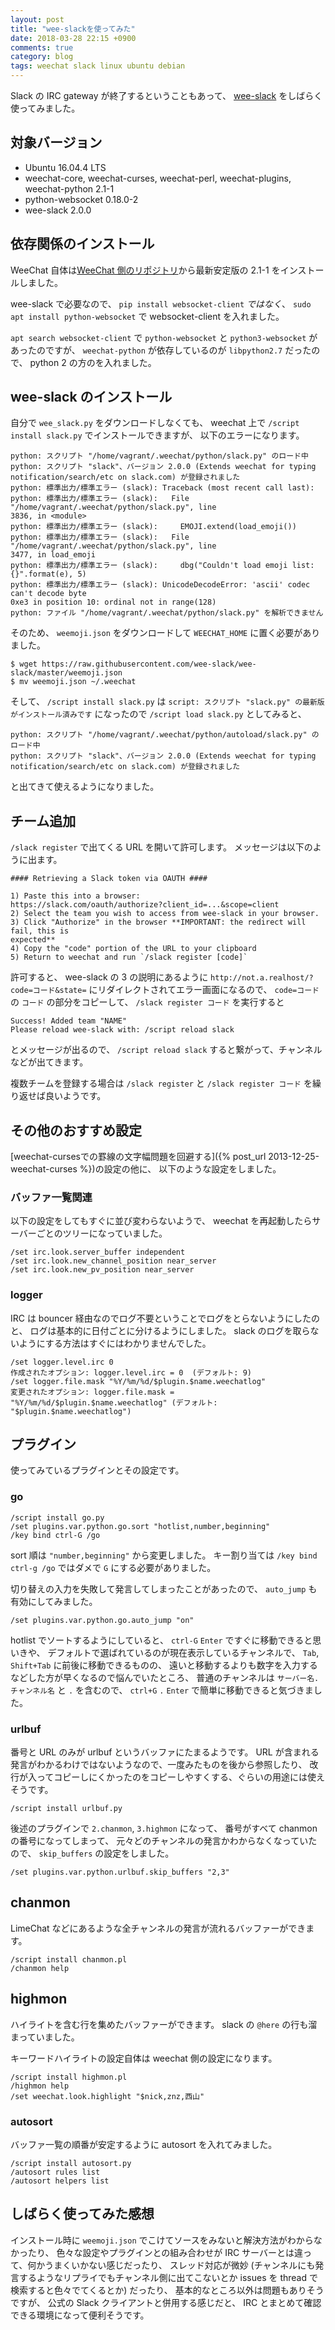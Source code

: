 ```yaml
---
layout: post
title: "wee-slackを使ってみた"
date: 2018-03-28 22:15 +0900
comments: true
category: blog
tags: weechat slack linux ubuntu debian
---
```

Slack の IRC gateway が終了するということもあって、
[wee-slack](https://github.com/wee-slack/wee-slack)
をしばらく使ってみました。

<!--more-->

## 対象バージョン

- Ubuntu 16.04.4 LTS
- weechat-core, weechat-curses, weechat-perl, weechat-plugins, weechat-python 2.1-1
- python-websocket 0.18.0-2
- wee-slack 2.0.0

## 依存関係のインストール

WeeChat 自体は[WeeChat 側のリポジトリ](https://weechat.org/download/debian/)から最新安定版の 2.1-1 をインストールしました。

wee-slack で必要なので、
`pip install websocket-client`
*ではなく*、
`sudo apt install python-websocket`
で websocket-client を入れました。

`apt search websocket-client` で
`python-websocket` と `python3-websocket` があったのですが、
`weechat-python` が依存しているのが `libpython2.7` だったので、
python 2 の方のを入れました。

## wee-slack のインストール

自分で `wee_slack.py` をダウンロードしなくても、
weechat 上で `/script install slack.py` でインストールできますが、
以下のエラーになります。

```
python: スクリプト "/home/vagrant/.weechat/python/slack.py" のロード中
python: スクリプト "slack"、バージョン 2.0.0 (Extends weechat for typing
notification/search/etc on slack.com) が登録されました
python: 標準出力/標準エラー (slack): Traceback (most recent call last):
python: 標準出力/標準エラー (slack):   File "/home/vagrant/.weechat/python/slack.py", line
3836, in <module>
python: 標準出力/標準エラー (slack):     EMOJI.extend(load_emoji())
python: 標準出力/標準エラー (slack):   File "/home/vagrant/.weechat/python/slack.py", line
3477, in load_emoji
python: 標準出力/標準エラー (slack):     dbg("Couldn't load emoji list: {}".format(e), 5)
python: 標準出力/標準エラー (slack): UnicodeDecodeError: 'ascii' codec can't decode byte
0xe3 in position 10: ordinal not in range(128)
python: ファイル "/home/vagrant/.weechat/python/slack.py" を解析できません
```

そのため、
`weemoji.json`
をダウンロードして
`WEECHAT_HOME`
に置く必要がありました。

```console
$ wget https://raw.githubusercontent.com/wee-slack/wee-slack/master/weemoji.json
$ mv weemoji.json ~/.weechat
```

そして、
`/script install slack.py`
は
`script: スクリプト "slack.py" の最新版がインストール済みです`
になったので
`/script load slack.py`
としてみると、

```
python: スクリプト "/home/vagrant/.weechat/python/autoload/slack.py" のロード中
python: スクリプト "slack"、バージョン 2.0.0 (Extends weechat for typing
notification/search/etc on slack.com) が登録されました
```

と出てきて使えるようになりました。

## チーム追加

`/slack register` で出てくる URL を開いて許可します。
メッセージは以下のように出ます。

```
#### Retrieving a Slack token via OAUTH ####

1) Paste this into a browser:
https://slack.com/oauth/authorize?client_id=...&scope=client
2) Select the team you wish to access from wee-slack in your browser.
3) Click "Authorize" in the browser **IMPORTANT: the redirect will fail, this is
expected**
4) Copy the "code" portion of the URL to your clipboard
5) Return to weechat and run `/slack register [code]`
```

許可すると、
wee-slack の 3 の説明にあるように
`http://not.a.realhost/?code=コード&state=`
にリダイレクトされてエラー画面になるので、
`code=コード` の `コード` の部分をコピーして、
`/slack register コード`
を実行すると

```
Success! Added team "NAME"
Please reload wee-slack with: /script reload slack
```

とメッセージが出るので、
`/script reload slack`
すると繋がって、チャンネルなどが出てきます。

複数チームを登録する場合は `/slack register` と `/slack register コード` を繰り返せば良いようです。

## その他のおすすめ設定

[weechat-cursesでの罫線の文字幅問題を回避する]({% post_url 2013-12-25-weechat-curses %})の設定の他に、
以下のような設定をしました。

### バッファ一覧関連

以下の設定をしてもすぐに並び変わらないようで、
weechat を再起動したらサーバーごとのツリーになっていました。

```
/set irc.look.server_buffer independent
/set irc.look.new_channel_position near_server
/set irc.look.new_pv_position near_server
```

### logger

IRC は bouncer 経由なのでログ不要ということでログをとらないようにしたのと、
ログは基本的に日付ごとに分けるようにしました。
slack のログを取らないようにする方法はすぐにはわかりませんでした。

```
/set logger.level.irc 0
作成されたオプション: logger.level.irc = 0  (デフォルト: 9)
/set logger.file.mask "%Y/%m/%d/$plugin.$name.weechatlog"
変更されたオプション: logger.file.mask = "%Y/%m/%d/$plugin.$name.weechatlog" (デフォルト: "$plugin.$name.weechatlog")
```

## プラグイン

使ってみているプラグインとその設定です。

### go

```
/script install go.py
/set plugins.var.python.go.sort "hotlist,number,beginning"
/key bind ctrl-G /go
```

sort 順は `"number,beginning"` から変更しました。
キー割り当ては `/key bind ctrl-g /go` ではダメで `G` にする必要がありました。

切り替えの入力を失敗して発言してしまったことがあったので、
`auto_jump` も有効にしてみました。

```
/set plugins.var.python.go.auto_jump "on"
```

hotlist でソートするようにしていると、
`ctrl-G` `Enter` ですぐに移動できると思いきや、
デフォルトで選ばれているのが現在表示しているチャンネルで、
`Tab`, `Shift+Tab` に前後に移動できるものの、
遠いと移動するよりも数字を入力するなどした方が早くなるので悩んでいたところ、
普通のチャンネルは `サーバー名.チャンネル名` と `.` を含むので、
`ctrl+G` `.` `Enter` で簡単に移動できると気づきました。

### urlbuf

番号と URL のみが urlbuf というバッファにたまるようです。
URL が含まれる発言がわかるわけではないようなので、一度みたものを後から参照したり、
改行が入ってコピーしにくかったのをコピーしやすくする、ぐらいの用途には使えそうです。

```
/script install urlbuf.py
```

後述のプラグインで `2.chanmon`, `3.highmon` になって、
番号がすべて chanmon の番号になってしまって、
元々どのチャンネルの発言かわからなくなっていたので、
`skip_buffers` の設定をしました。

```
/set plugins.var.python.urlbuf.skip_buffers "2,3"
```

## chanmon

LimeChat などにあるような全チャンネルの発言が流れるバッファーができます。

```
/script install chanmon.pl
/chanmon help
```

## highmon

ハイライトを含む行を集めたバッファーができます。
slack の `@here` の行も溜まっていました。

キーワードハイライトの設定自体は weechat 側の設定になります。

```
/script install highmon.pl
/highmon help
/set weechat.look.highlight "$nick,znz,西山"
```

### autosort

バッファ一覧の順番が安定するように autosort を入れてみました。

```
/script install autosort.py
/autosort rules list
/autosort helpers list
```

## しばらく使ってみた感想

インストール時に `weemoji.json` でこけてソースをみないと解決方法がわからなかったり、
色々な設定やプラグインとの組み合わせが IRC サーバーとは違って、何かうまくいかない感じだったり、
スレッド対応が微妙 (チャンネルにも発言するようなリプライでもチャンネル側に出てこないとか issues を thread で検索すると色々でてくるとか) だったり、
基本的なところ以外は問題もありそうですが、
公式の Slack クライアントと併用する感じだと、
IRC とまとめて確認できる環境になって便利そうです。
